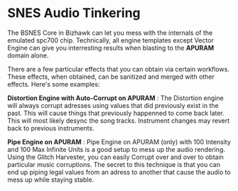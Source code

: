 # SNES Audio Tinkering

The BSNES Core in Bizhawk can let you mess with the internals of the emulated spc700 chip. Technically, all engine templates except Vector Engine can give you interresting results when blasting to the **APURAM** domain alone.

There are a few particular effects that you can obtain via certain workflows. These effects, when obtained, can be sanitized and merged with other effects. Here's some examples:

**Distortion Engine with Auto-Corrupt on APURAM** : The Distortion engine will always corrupt adresses using values that did previously exist in the past. This will cause things that previously happenned to come back later. This will most likely desync the song tracks. Instrument changes may revert back to previous instruments.

**Pipe Engine on APURAM** : Pipe Engine on APURAM (only) with 100 Intensity and 100 Max Infinite Units is a good setup to mess up the audio rendering. Using the Glitch Harvester, you can easily Corrupt over and over to obtain particular music corruptions. The secret to this technique is that you can end up piping legal values from an adress to another that cause the audio to mess up while staying stable.

